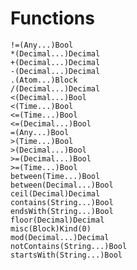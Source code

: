 
# Functions

    !=(Any...)Bool
    *(Decimal...)Decimal
    +(Decimal...)Decimal
    -(Decimal...)Decimal
    .(Atom...)Block
    /(Decimal...)Decimal
    <(Decimal...)Bool
    <(Time...)Bool
    <=(Time...)Bool
    <=(Decimal...)Bool
    =(Any...)Bool
    >(Time...)Bool
    >(Decimal...)Bool
    >=(Decimal...)Bool
    >=(Time...)Bool
    between(Time...)Bool
    between(Decimal...)Bool
    ceil(Decimal)Decimal
    contains(String...)Bool
    endsWith(String...)Bool
    floor(Decimal)Decimal
    misc(Block)Kind(0)
    mod(Decimal...)Decimal
    notContains(String...)Bool
    startsWith(String...)Bool
